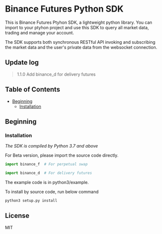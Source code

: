 # Binance Futures Python SDK

This is Binance Futures Ptyhon SDK, a lightweight python library. You can import to your ptyhon project and use this SDK to query all market data, trading and manage your account.

The SDK supports both synchronous RESTful API invoking  and subscribing the market data and the user's private data from the websocket connection.

## Update log
>1.1.0
>Add binance_d for delivery futures

## Table of Contents

- [Beginning](#Beginning)
  - [Installation](#Installation)

## Beginning

### Installation

*The SDK is compiled by Python 3.7 and above*

For Beta version, please import the source code directly.

```Python
import binance_f  # For perpetual swap
```

```Python
import binance_d  # For delivery futures
```

The example code is in python3/example.


To install by source code, run below command

```python
python3 setup.py install
```

## License
MIT
